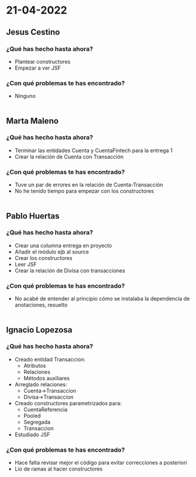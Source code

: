 # 21-04-2022
## Jesus Cestino
### ¿Qué has hecho hasta ahora?
- Plantear constructores
- Empezar a ver JSF
### ¿Con qué problemas te has encontrado?
- Ninguno
<br><br>

## Marta Maleno
### ¿Qué has hecho hasta ahora?
- Terminar las entidades Cuenta y CuentaFintech para la entrega 1
- Crear la relación de Cuenta con Transacción
### ¿Con qué problemas te has encontrado?
- Tuve un par de errores en la relación de Cuenta-Transacción
- No he tenido tiempo para empezar con los constructores
<br><br>

## Pablo Huertas
### ¿Qué has hecho hasta ahora?
- Crear una columna entrega en proyecto 
- Añadir el módulo ejb al source
- Crear los constructores
- Leer JSF
- Crear la relación de Divisa con transacciones
### ¿Con qué problemas te has encontrado?
- No acabé de entender al principio cómo se instalaba la dependencia de anotaciones, resuelto
<br><br>

## Ignacio Lopezosa
### ¿Qué has hecho hasta ahora?
- Creado entidad Transaccion:
	- Atributos
	- Relaciones
	- Métodos auxiliares
- Arreglado relaciones:
	- Cuenta->Transaccion
	- Divisa->Transaccion
- Creado constructores parametrizados para:
	- CuentaReferencia
	- Pooled
	- Segregada
	- Transaccion
- Estudiado JSF
### ¿Con qué problemas te has encontrado?
- Hace falta revisar mejor el código para evitar correcciones a posteriori
- Lio de ramas al hacer constructores
<br><br>

